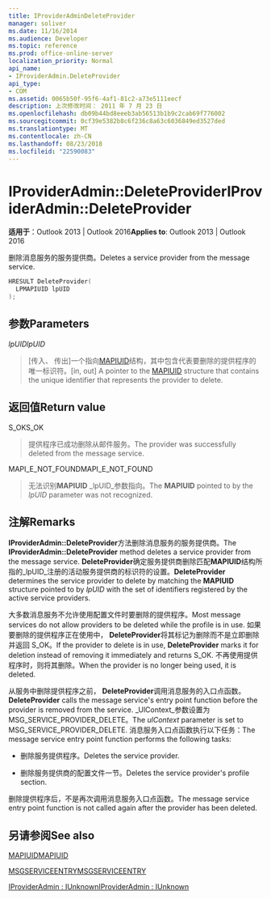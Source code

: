 ```yaml
---
title: IProviderAdminDeleteProvider
manager: soliver
ms.date: 11/16/2014
ms.audience: Developer
ms.topic: reference
ms.prod: office-online-server
localization_priority: Normal
api_name:
- IProviderAdmin.DeleteProvider
api_type:
- COM
ms.assetid: 0065b50f-95f6-4af1-81c2-a73e5111eecf
description: 上次修改时间： 2011 年 7 月 23 日
ms.openlocfilehash: db09b44bd8eeeb3ab56513b1b9c2cab69f776002
ms.sourcegitcommit: 0cf39e5382b8c6f236c8a63c6036849ed3527ded
ms.translationtype: MT
ms.contentlocale: zh-CN
ms.lasthandoff: 08/23/2018
ms.locfileid: "22590083"
---
```

# <a name="iprovideradmindeleteprovider"></a><span data-ttu-id="7963c-103">IProviderAdmin::DeleteProvider</span><span class="sxs-lookup"><span data-stu-id="7963c-103">IProviderAdmin::DeleteProvider</span></span>

  
  
<span data-ttu-id="7963c-104">**适用于**：Outlook 2013 | Outlook 2016</span><span class="sxs-lookup"><span data-stu-id="7963c-104">**Applies to**: Outlook 2013 | Outlook 2016</span></span> 
  
<span data-ttu-id="7963c-105">删除消息服务的服务提供商。</span><span class="sxs-lookup"><span data-stu-id="7963c-105">Deletes a service provider from the message service.</span></span>
  
```cpp
HRESULT DeleteProvider(
  LPMAPIUID lpUID
);
```

## <a name="parameters"></a><span data-ttu-id="7963c-106">参数</span><span class="sxs-lookup"><span data-stu-id="7963c-106">Parameters</span></span>

 <span data-ttu-id="7963c-107">_lpUID_</span><span class="sxs-lookup"><span data-stu-id="7963c-107">_lpUID_</span></span>
  
> <span data-ttu-id="7963c-108">[传入、 传出]一个指向[MAPIUID](mapiuid.md)结构，其中包含代表要删除的提供程序的唯一标识符。</span><span class="sxs-lookup"><span data-stu-id="7963c-108">[in, out] A pointer to the [MAPIUID](mapiuid.md) structure that contains the unique identifier that represents the provider to delete.</span></span> 
    
## <a name="return-value"></a><span data-ttu-id="7963c-109">返回值</span><span class="sxs-lookup"><span data-stu-id="7963c-109">Return value</span></span>

<span data-ttu-id="7963c-110">S_OK</span><span class="sxs-lookup"><span data-stu-id="7963c-110">S_OK</span></span> 
  
> <span data-ttu-id="7963c-111">提供程序已成功删除从邮件服务。</span><span class="sxs-lookup"><span data-stu-id="7963c-111">The provider was successfully deleted from the message service.</span></span>
    
<span data-ttu-id="7963c-112">MAPI_E_NOT_FOUND</span><span class="sxs-lookup"><span data-stu-id="7963c-112">MAPI_E_NOT_FOUND</span></span> 
  
> <span data-ttu-id="7963c-113">无法识别**MAPIUID** _lpUID_参数指向。</span><span class="sxs-lookup"><span data-stu-id="7963c-113">The **MAPIUID** pointed to by the  _lpUID_ parameter was not recognized.</span></span> 
    
## <a name="remarks"></a><span data-ttu-id="7963c-114">注解</span><span class="sxs-lookup"><span data-stu-id="7963c-114">Remarks</span></span>

<span data-ttu-id="7963c-115">**IProviderAdmin::DeleteProvider**方法删除消息服务的服务提供商。</span><span class="sxs-lookup"><span data-stu-id="7963c-115">The **IProviderAdmin::DeleteProvider** method deletes a service provider from the message service.</span></span> <span data-ttu-id="7963c-116">**DeleteProvider**确定服务提供商删除匹配**MAPIUID**结构所指的_lpUID_注册的活动服务提供商的标识符的设置。</span><span class="sxs-lookup"><span data-stu-id="7963c-116">**DeleteProvider** determines the service provider to delete by matching the **MAPIUID** structure pointed to by  _lpUID_ with the set of identifiers registered by the active service providers.</span></span> 
  
<span data-ttu-id="7963c-117">大多数消息服务不允许使用配置文件时要删除的提供程序。</span><span class="sxs-lookup"><span data-stu-id="7963c-117">Most message services do not allow providers to be deleted while the profile is in use.</span></span> <span data-ttu-id="7963c-118">如果要删除的提供程序正在使用中， **DeleteProvider**将其标记为删除而不是立即删除并返回 S_OK。</span><span class="sxs-lookup"><span data-stu-id="7963c-118">If the provider to delete is in use, **DeleteProvider** marks it for deletion instead of removing it immediately and returns S_OK.</span></span> <span data-ttu-id="7963c-119">不再使用提供程序时，则将其删除。</span><span class="sxs-lookup"><span data-stu-id="7963c-119">When the provider is no longer being used, it is deleted.</span></span> 
  
 <span data-ttu-id="7963c-120">从服务中删除提供程序之前， **DeleteProvider**调用消息服务的入口点函数。</span><span class="sxs-lookup"><span data-stu-id="7963c-120">**DeleteProvider** calls the message service's entry point function before the provider is removed from the service.</span></span> <span data-ttu-id="7963c-121">_UlContext_参数设置为 MSG_SERVICE_PROVIDER_DELETE。</span><span class="sxs-lookup"><span data-stu-id="7963c-121">The  _ulContext_ parameter is set to MSG_SERVICE_PROVIDER_DELETE.</span></span> <span data-ttu-id="7963c-122">消息服务入口点函数执行以下任务：</span><span class="sxs-lookup"><span data-stu-id="7963c-122">The message service entry point function performs the following tasks:</span></span> 
  
- <span data-ttu-id="7963c-123">删除服务提供程序。</span><span class="sxs-lookup"><span data-stu-id="7963c-123">Deletes the service provider.</span></span>
    
- <span data-ttu-id="7963c-124">删除服务提供商的配置文件一节。</span><span class="sxs-lookup"><span data-stu-id="7963c-124">Deletes the service provider's profile section.</span></span>
    
<span data-ttu-id="7963c-125">删除提供程序后，不是再次调用消息服务入口点函数。</span><span class="sxs-lookup"><span data-stu-id="7963c-125">The message service entry point function is not called again after the provider has been deleted.</span></span>
  
## <a name="see-also"></a><span data-ttu-id="7963c-126">另请参阅</span><span class="sxs-lookup"><span data-stu-id="7963c-126">See also</span></span>



[<span data-ttu-id="7963c-127">MAPIUID</span><span class="sxs-lookup"><span data-stu-id="7963c-127">MAPIUID</span></span>](mapiuid.md)
  
[<span data-ttu-id="7963c-128">MSGSERVICEENTRY</span><span class="sxs-lookup"><span data-stu-id="7963c-128">MSGSERVICEENTRY</span></span>](msgserviceentry.md)
  
[<span data-ttu-id="7963c-129">IProviderAdmin : IUnknown</span><span class="sxs-lookup"><span data-stu-id="7963c-129">IProviderAdmin : IUnknown</span></span>](iprovideradminiunknown.md)

